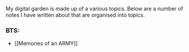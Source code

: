 My digital garden is made up of a various topics. Below are a number of notes I have written about that are organised into topics.

### BTS:
- [[Memories of an ARMY]]